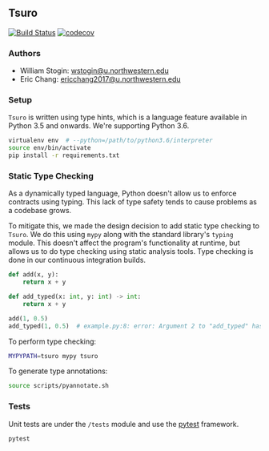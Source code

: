 ## Tsuro

[![Build Status](https://travis-ci.com/chang/Tsuro.svg?token=Vs959weLwfA54UrbgMsc&branch=master)](https://travis-ci.com/chang/Tsuro)
[![codecov](https://codecov.io/gh/chang/Tsuro/branch/master/graph/badge.svg?token=7k8GIzcEI9)](https://codecov.io/gh/chang/Tsuro)

### Authors
- William Stogin: wstogin@u.northwestern.edu
- Eric Chang: ericchang2017@u.northwestern.edu

### Setup

`Tsuro` is written using type hints, which is a language feature available in Python 3.5 and onwards. We're supporting Python 3.6.

```bash
virtualenv env  # --python=/path/to/python3.6/interpreter
source env/bin/activate
pip install -r requirements.txt
```

### Static Type Checking

As a dynamically typed language, Python doesn't allow us to enforce contracts using typing. This lack of type safety tends to cause problems as a codebase grows.

To mitigate this, we made the design decision to add static type checking to `Tsuro`. We do this using `mypy` along with the standard library's `typing` module. This doesn't affect the program's functionality at runtime, but allows us to do type checking using static analysis tools. Type checking is done in our continuous integration builds.

```python
def add(x, y):
    return x + y

def add_typed(x: int, y: int) -> int:
    return x + y

add(1, 0.5)
add_typed(1, 0.5)  # example.py:8: error: Argument 2 to "add_typed" has incompatible type "float"; expected "int"
```

To perform type checking:

```bash
MYPYPATH=tsuro mypy tsuro
```

To generate type annotations:

```bash
source scripts/pyannotate.sh
```

### Tests

Unit tests are under the `/tests` module and use the [pytest](http://pytest.org) framework.

```bash
pytest
```
